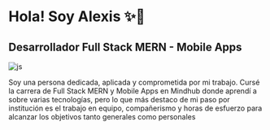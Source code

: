 # Hola! Soy Alexis ✨👋 
## Desarrollador Full Stack MERN - Mobile Apps

![js](https://user-images.githubusercontent.com/108986498/236246171-24eb77f5-c1ab-4276-b1bb-80bfd27ac503.gif)

Soy una persona dedicada, aplicada y comprometida por mi trabajo. Cursé la carrera de Full Stack MERN y Mobile Apps en Mindhub donde aprendí a sobre varias tecnologías, pero lo que más destaco de mi paso por institución es el trabajo en equipo, compañerismo y horas de esfuerzo para alcanzar los objetivos tanto generales como personales



<!--
**Alexis196/Alexis196** is a ✨ _special_ ✨ repository because its `README.md` (this file) appears on your GitHub profile.

Here are some ideas to get you started:

- 🔭 I’m currently working on ...
- 🌱 I’m currently learning ...
- 👯 I’m looking to collaborate on ...
- 🤔 I’m looking for help with ...
- 💬 Ask me about ...
- 📫 How to reach me: ...
- 😄 Pronouns: ...
- ⚡ Fun fact: ...
-->
